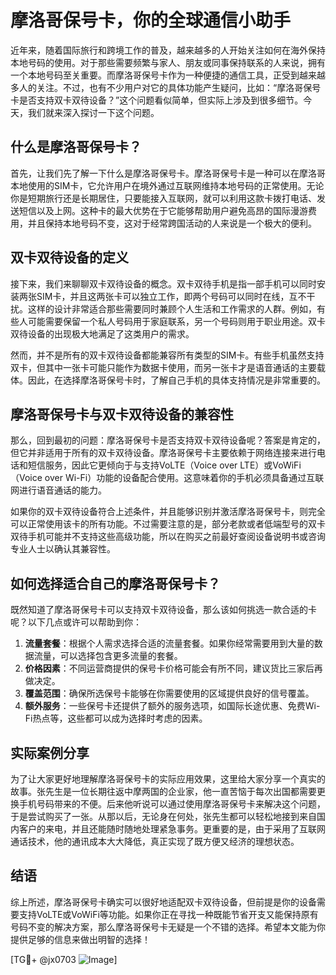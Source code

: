 # 摩洛哥保号卡，你的全球通信小助手

近年来，随着国际旅行和跨境工作的普及，越来越多的人开始关注如何在海外保持本地号码的使用。对于那些需要频繁与家人、朋友或同事保持联系的人来说，拥有一个本地号码至关重要。而摩洛哥保号卡作为一种便捷的通信工具，正受到越来越多人的关注。不过，也有不少用户对它的具体功能产生疑问，比如：“摩洛哥保号卡是否支持双卡双待设备？”这个问题看似简单，但实际上涉及到很多细节。今天，我们就来深入探讨一下这个问题。

## 什么是摩洛哥保号卡？

首先，让我们先了解一下什么是摩洛哥保号卡。摩洛哥保号卡是一种可以在摩洛哥本地使用的SIM卡，它允许用户在境外通过互联网维持本地号码的正常使用。无论你是短期旅行还是长期居住，只要能接入互联网，就可以利用这款卡拨打电话、发送短信以及上网。这种卡的最大优势在于它能够帮助用户避免高昂的国际漫游费用，并且保持本地号码不变，这对于经常跨国活动的人来说是一个极大的便利。

## 双卡双待设备的定义

接下来，我们来聊聊双卡双待设备的概念。双卡双待手机是指一部手机可以同时安装两张SIM卡，并且这两张卡可以独立工作，即两个号码可以同时在线，互不干扰。这样的设计非常适合那些需要同时兼顾个人生活和工作需求的人群。例如，有些人可能需要保留一个私人号码用于家庭联系，另一个号码则用于职业用途。双卡双待设备的出现极大地满足了这类用户的需求。

然而，并不是所有的双卡双待设备都能兼容所有类型的SIM卡。有些手机虽然支持双卡，但其中一张卡可能只能作为数据卡使用，而另一张卡才是语音通话的主要载体。因此，在选择摩洛哥保号卡时，了解自己手机的具体支持情况是非常重要的。

## 摩洛哥保号卡与双卡双待设备的兼容性

那么，回到最初的问题：摩洛哥保号卡是否支持双卡双待设备呢？答案是肯定的，但它并非适用于所有的双卡双待设备。摩洛哥保号卡主要依赖于网络连接来进行电话和短信服务，因此它更倾向于与支持VoLTE（Voice over LTE）或VoWiFi（Voice over Wi-Fi）功能的设备配合使用。这意味着你的手机必须具备通过互联网进行语音通话的能力。

如果你的双卡双待设备符合上述条件，并且能够识别并激活摩洛哥保号卡，则完全可以正常使用该卡的所有功能。不过需要注意的是，部分老款或者低端型号的双卡双待手机可能并不支持这些高级功能，所以在购买之前最好查阅设备说明书或咨询专业人士以确认其兼容性。

## 如何选择适合自己的摩洛哥保号卡？

既然知道了摩洛哥保号卡可以支持双卡双待设备，那么该如何挑选一款合适的卡呢？以下几点或许可以帮助到你：

1. **流量套餐**：根据个人需求选择合适的流量套餐。如果你经常需要用到大量的数据流量，可以选择包含更多流量的套餐。
2. **价格因素**：不同运营商提供的保号卡价格可能会有所不同，建议货比三家后再做决定。
3. **覆盖范围**：确保所选保号卡能够在你需要使用的区域提供良好的信号覆盖。
4. **额外服务**：一些保号卡还提供了额外的服务选项，如国际长途优惠、免费Wi-Fi热点等，这些都可以成为选择时考虑的因素。

## 实际案例分享

为了让大家更好地理解摩洛哥保号卡的实际应用效果，这里给大家分享一个真实的故事。张先生是一位长期往返中摩两国的企业家，他一直苦恼于每次出国都需要更换手机号码带来的不便。后来他听说可以通过使用摩洛哥保号卡来解决这个问题，于是尝试购买了一张。从那以后，无论身在何处，张先生都可以轻松地接到来自国内客户的来电，并且还能随时随地处理紧急事务。更重要的是，由于采用了互联网通话技术，他的通讯成本大大降低，真正实现了既方便又经济的理想状态。

## 结语

综上所述，摩洛哥保号卡确实可以很好地适配双卡双待设备，但前提是你的设备需要支持VoLTE或VoWiFi等功能。如果你正在寻找一种既能节省开支又能保持原有号码不变的解决方案，那么摩洛哥保号卡无疑是一个不错的选择。希望本文能为你提供足够的信息来做出明智的选择！

[TG💪+ @jx0703 ![Image](https://github.com/user-attachments/assets/dbca1d08-cadb-493c-b0ec-ad6f7a83f270)]